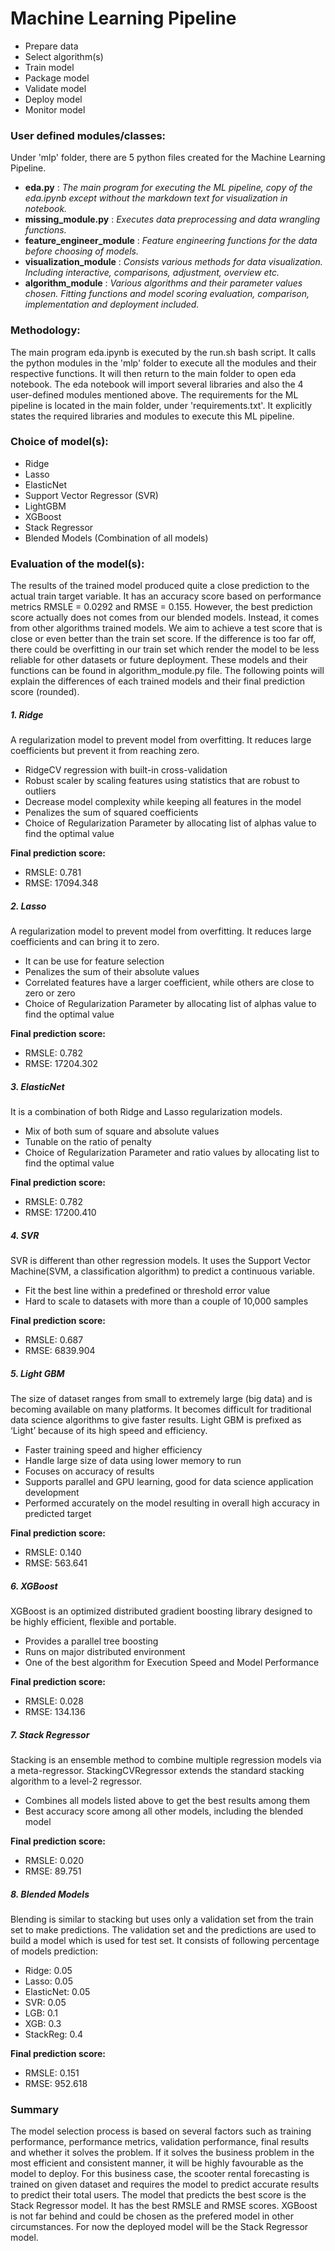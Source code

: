 # Machine Learning Pipeline
- Prepare data
- Select algorithm(s)
- Train model
- Package model
- Validate model
- Deploy model
- Monitor model

### User defined modules/classes:
Under 'mlp' folder, there are 5 python files created for the Machine Learning Pipeline. 
* **eda.py** : 
*The main program for executing the ML pipeline, copy of the eda.ipynb except without the markdown text for visualization in notebook.*
* **missing_module.py** : 
*Executes data preprocessing and data wrangling functions.*
* **feature_engineer_module** :
*Feature engineering functions for the data before choosing of models.*
* **visualization_module** :
*Consists various methods for data visualization. Including interactive, comparisons, adjustment, overview etc.*
* **algorithm_module** : 
*Various algorithms and their parameter values chosen. Fitting functions and model scoring evaluation, comparison, implementation and deployment included.*

### Methodology:
The main program eda.ipynb is executed by the run.sh bash script. It calls the python modules in the 'mlp' folder to execute all the modules and their respective functions. It will then return to the main folder to open eda notebook. The eda notebook will import several libraries and also the 4 user-defined modules mentioned above. The requirements for the ML pipeline is located in the main folder, under 'requirements.txt'. It explicitly states the required libraries and modules to execute this ML pipeline.

### Choice of model(s):
* Ridge
* Lasso
* ElasticNet
* Support Vector Regressor (SVR)
* LightGBM
* XGBoost
* Stack Regressor
* Blended Models (Combination of all models)

### Evaluation of the model(s):
The results of the trained model produced quite a close prediction to the actual train target variable. It has an accuracy score based on performance metrics RMSLE = 0.0292 and RMSE = 0.155. However, the best prediction score actually does not comes from our blended models. Instead, it comes from other algorithms trained models. We aim to achieve a test score that is close or even better than the train set score. If the difference is too far off, there could be overfitting in our train set which render the model to be less reliable for other datasets or future deployment. These models and their functions can be found in algorithm_module.py file. The following points will explain the differences of each trained models and their final prediction score (rounded).

##### 1. Ridge
A regularization model to prevent model from overfitting. It reduces large coefficients but prevent it from reaching zero.
- RidgeCV regression with built-in cross-validation
- Robust scaler by scaling features using statistics that are robust to outliers
- Decrease model complexity while keeping all features in the model
- Penalizes the sum of squared coefficients
- Choice of Regularization Parameter by allocating list of alphas value to find the optimal value

**Final prediction score:**
- RMSLE: 0.781
- RMSE: 17094.348

##### 2. Lasso
A regularization model to prevent model from overfitting. It reduces large coefficients and can bring it to zero.
- It can be use for feature selection
- Penalizes the sum of their absolute values
- Correlated features have a larger coefficient, while others are close to zero or zero
- Choice of Regularization Parameter by allocating list of alphas value to find the optimal value

**Final prediction score:**
- RMSLE: 0.782
- RMSE: 17204.302

##### 3. ElasticNet
It is a combination of both Ridge and Lasso regularization models.
- Mix of both sum of square and absolute values
- Tunable on the ratio of penalty
- Choice of Regularization Parameter and ratio values by allocating list to find the optimal value

**Final prediction score:**
- RMSLE: 0.782
- RMSE: 17200.410

##### 4. SVR
SVR is different than other regression models. It uses the Support Vector Machine(SVM, a classification algorithm) to predict a continuous variable. 
- Fit the best line within a predefined or threshold error value
- Hard to scale to datasets with more than a couple of 10,000 samples

**Final prediction score:**
- RMSLE: 0.687
- RMSE: 6839.904

##### 5. Light GBM
The size of dataset ranges from small to extremely large (big data) and is becoming available on many platforms. It becomes difficult for traditional data science algorithms to give faster results. Light GBM is prefixed as ‘Light’ because of its high speed and efficiency.
* Faster training speed and higher efficiency
* Handle large size of data using lower memory to run
* Focuses on accuracy of results
* Supports parallel and GPU learning, good for data science application development
* Performed accurately on the model resulting in overall high accuracy in predicted target

**Final prediction score:**
- RMSLE: 0.140
- RMSE: 563.641

##### 6. XGBoost
XGBoost is an optimized distributed gradient boosting library designed to be highly efficient, flexible and portable.
- Provides a parallel tree boosting
- Runs on major distributed environment 
- One of the best algorithm for Execution Speed and Model Performance

**Final prediction score:**
- RMSLE: 0.028
- RMSE: 134.136

##### 7. Stack Regressor
Stacking is an ensemble method to combine multiple regression models via a meta-regressor. StackingCVRegressor extends the standard stacking algorithm to a level-2 regressor.
* Combines all models listed above to get the best results among them
* Best accuracy score among all other models, including the blended model

**Final prediction score:**
- RMSLE: 0.020
- RMSE: 89.751

##### 8. Blended Models
Blending is similar to stacking but uses only a validation set from the train set to make predictions. The validation set and the predictions are used to build a model which is used for test set. It consists of following percentage of models prediction:
* Ridge: 0.05
* Lasso: 0.05
* ElasticNet: 0.05
* SVR: 0.05
* LGB: 0.1
* XGB: 0.3
* StackReg: 0.4

**Final prediction score:**
- RMSLE: 0.151
- RMSE: 952.618

### Summary
The model selection process is based on several factors such as training performance, performance metrics, validation performance, final results and whether it solves the problem. If it solves the business problem in the most efficient and consistent manner, it will be highly favourable as the model to deploy. 
For this business case, the scooter rental forecasting is trained on given dataset and requires the model to predict accurate results to predict their total users. The model that predicts the best score is the Stack Regressor model. It has the best RMSLE and RMSE scores. XGBoost is not far behind and could be chosen as the prefered model in other circumstances. For now the deployed model will be the Stack Regressor model. 